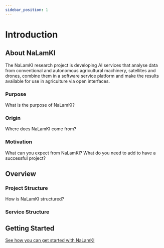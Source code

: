 ```yaml
---
sidebar_position: 1
---
```


# Introduction

## About NaLamKI
The NaLamKI research project is developing AI services that analyse data from conventional and autonomous agricultural machinery, satellites and drones, combine them in a software service platform and make the results available for use in agriculture via open interfaces.


### Purpose

What is the purpose of NaLamKI?

### Origin

Where does NaLamKI come from?

### Motivation

What can you expect from NaLamKI?
What do you need to add to have a successful project?

## Overview

### Project Structure

How is NaLamKI structured?

### Service Structure


## Getting Started

[See how you can get started with NaLamKI](./getting-started/_category_.jn)
